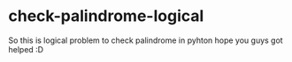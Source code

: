 # check-palindrome-logical
So this is logical problem to check palindrome in pyhton hope you guys got helped :D
